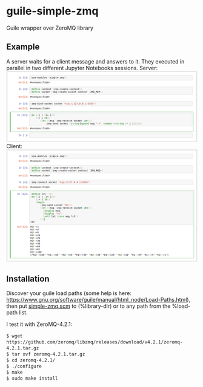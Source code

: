 # guile-simple-zmq
Guile wrapper over ZeroMQ library

## Example
A server waits for a client message and answers to it. They executed in parallel in two different Jupyter Notebooks sessions.
Server:
![](guile-zmq-server.png)
Client:
![](guile-zmq-client.png)

## Installation
Discover your guile load paths (some help is here: https://www.gnu.org/software/guile/manual/html_node/Load-Paths.html), then put [simple-zmq.scm](src/simple-zmq.scm) to (%library-dir) or to any path from the %load-path list.

I test it with ZeroMQ-4.2.1:
```
$ wget https://github.com/zeromq/libzmq/releases/download/v4.2.1/zeromq-4.2.1.tar.gz
$ tar xvf zeromq-4.2.1.tar.gz
$ cd zeromq-4.2.1/
$ ./configure
$ make
$ sudo make install
```
